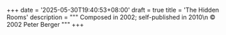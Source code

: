 +++
date = '2025-05-30T19:40:53+08:00'
draft = true
title = 'The Hidden Rooms'
description = """
Composed in 2002; self-published in 2010\n
&copy; 2002 Peter Berger
"""
+++


